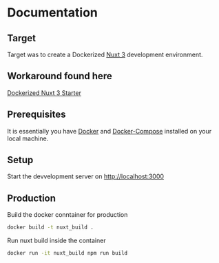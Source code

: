 # Documentation

## Target

Target was to create a Dockerized [Nuxt 3](https://github.com/nuxt/framework) development environment.

## Workaround found here

[Dockerized Nuxt 3 Starter](https://github.com/nklsw/nuxt3-docker-starter)

## Prerequisites

It is essentially you have [Docker](https://docs.docker.com/get-docker/) and [Docker-Compose](https://docs.docker.com/compose/install/) installed on your local machine.

## Setup

Start the devvelopment server on [http://localhost:3000](http://localhost:3000)

## Production

Build the docker conntainer for production

```sh
docker build -t nuxt_build .
```

Run nuxt build inside the container

```sh
docker run -it nuxt_build npm run build
```
